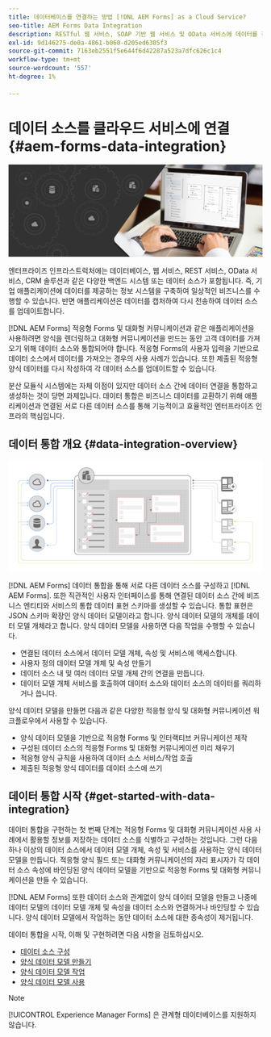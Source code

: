 ```yaml
---
title: 데이터베이스를 연결하는 방법 [!DNL AEM Forms] as a Cloud Service?
seo-title: AEM Forms Data Integration
description: RESTful 웹 서비스, SOAP 기반 웹 서비스 및 OData 서비스에 데이터를 검색하고 저장할 수 있습니다. [!DNL AEM Forms] as a Cloud Service. 이 서비스는 다양한 유형의 데이터 소스에 데이터를 검색, 테스트, 유효성 검사 및 전송할 수 있는 전용 도구를 제공합니다.
exl-id: 9d146275-de0a-4861-b060-d205ed6305f3
source-git-commit: 7163eb2551f5e644f6d42287a523a7dfc626c1c4
workflow-type: tm+mt
source-wordcount: '557'
ht-degree: 1%

---
```


# 데이터 소스를 클라우드 서비스에 연결 {#aem-forms-data-integration}

![데이터 통합](do-not-localize/data-integeration.png)

엔터프라이즈 인프라스트럭처에는 데이터베이스, 웹 서비스, REST 서비스, OData 서비스, CRM 솔루션과 같은 다양한 백엔드 시스템 또는 데이터 소스가 포함됩니다. 즉, 기업 애플리케이션에 데이터를 제공하는 정보 시스템을 구축하여 일상적인 비즈니스를 수행할 수 있습니다. 반면 애플리케이션은 데이터를 캡처하여 다시 전송하여 데이터 소스를 업데이트합니다.

[!DNL AEM Forms] 적응형 Forms 및 대화형 커뮤니케이션과 같은 애플리케이션을 사용하려면 양식을 렌더링하고 대화형 커뮤니케이션을 만드는 동안 고객 데이터를 가져오기 위해 데이터 소스와 통합되어야 합니다. 적응형 Forms의 사용자 입력을 기반으로 데이터 소스에서 데이터를 가져오는 경우의 사용 사례가 있습니다. 또한 제출된 적응형 양식 데이터를 다시 작성하여 각 데이터 소스를 업데이트할 수 있습니다.

분산 모듈식 시스템에는 자체 이점이 있지만 데이터 소스 간에 데이터 연결을 통합하고 생성하는 것이 당면 과제입니다. 데이터 통합은 비즈니스 데이터를 교환하기 위해 애플리케이션과 연결된 서로 다른 데이터 소스를 통해 기능적이고 효율적인 엔터프라이즈 인프라의 핵심입니다.

## 데이터 통합 개요 {#data-integration-overview}

![aem-forms-data-integration](assets/aem-forms-data-integeration.png)

[!DNL AEM Forms] 데이터 통합을 통해 서로 다른 데이터 소스를 구성하고 [!DNL AEM Forms]. 또한 직관적인 사용자 인터페이스를 통해 연결된 데이터 소스 간에 비즈니스 엔티티와 서비스의 통합 데이터 표현 스키마를 생성할 수 있습니다. 통합 표현은 JSON 스키마 확장인 양식 데이터 모델이라고 합니다. 양식 데이터 모델의 개체를 데이터 모델 개체라고 합니다. 양식 데이터 모델을 사용하면 다음 작업을 수행할 수 있습니다.

* 연결된 데이터 소스에서 데이터 모델 개체, 속성 및 서비스에 액세스합니다.
* 사용자 정의 데이터 모델 개체 및 속성 만들기
* 데이터 소스 내 및 여러 데이터 모델 개체 간의 연결을 만듭니다.
* 데이터 모델 개체 서비스를 호출하여 데이터 소스와 데이터 소스의 데이터를 쿼리하거나 씁니다.

양식 데이터 모델을 만들면 다음과 같은 다양한 적응형 양식 및 대화형 커뮤니케이션 워크플로우에서 사용할 수 있습니다.

* 양식 데이터 모델을 기반으로 적응형 Forms 및 인터랙티브 커뮤니케이션 제작
* 구성된 데이터 소스의 적응형 Forms 및 대화형 커뮤니케이션 미리 채우기
* 적응형 양식 규칙을 사용하여 데이터 소스 서비스/작업 호출
* 제출된 적응형 양식 데이터를 데이터 소스에 쓰기

## 데이터 통합 시작 {#get-started-with-data-integration}

데이터 통합을 구현하는 첫 번째 단계는 적응형 Forms 및 대화형 커뮤니케이션 사용 사례에서 활용할 정보를 저장하는 데이터 소스를 식별하고 구성하는 것입니다. 그런 다음 하나 이상의 데이터 소스에서 데이터 모델 개체, 속성 및 서비스를 사용하는 양식 데이터 모델을 만듭니다. 적응형 양식 필드 또는 대화형 커뮤니케이션의 자리 표시자가 각 데이터 소스 속성에 바인딩된 양식 데이터 모델을 기반으로 적응형 Forms 및 대화형 커뮤니케이션을 만들 수 있습니다.

[!DNL AEM Forms] 또한 데이터 소스와 관계없이 양식 데이터 모델을 만들고 나중에 데이터 모델의 데이터 모델 개체 및 속성을 데이터 소스와 연결하거나 바인딩할 수 있습니다. 양식 데이터 모델에서 작업하는 동안 데이터 소스에 대한 종속성이 제거됩니다.

데이터 통합을 시작, 이해 및 구현하려면 다음 사항을 검토하십시오.

* [데이터 소스 구성](configure-data-sources.md)
* [양식 데이터 모델 만들기](create-form-data-models.md)
* [양식 데이터 모델 작업](work-with-form-data-model.md)
* [양식 데이터 모델 사용](using-form-data-model.md)

>[!NOTE]
>
>[!UICONTROL Experience Manager Forms] 은 관계형 데이터베이스를 지원하지 않습니다.
